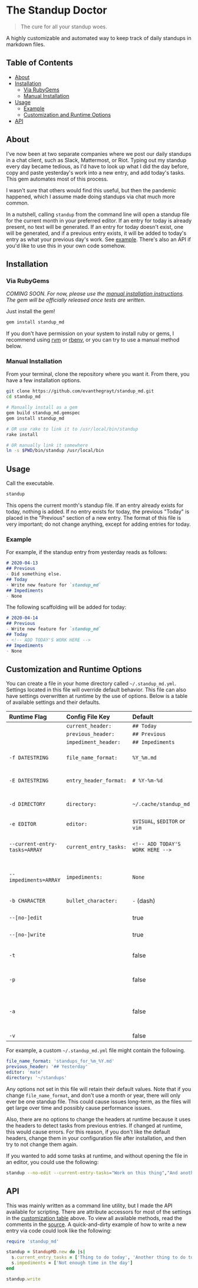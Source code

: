 # The Standup Doctor
> The cure for all your standup woes.

A highly customizable and automated way to keep track of daily standups in
markdown files.

## Table of Contents
- [About](#about)
- [Installation](#Installation)
  - [Via RubyGems](#via-rubygems)
  - [Manual Installation](#manual-installation)
- [Usage](#usage)
  - [Example](#example)
  - [Customization and Runtime Options](#customization-and-runtime-options)
- [API](#api)

## About
I've now been at two separate companies where we post our daily standups in a
chat client, such as Slack, Mattermost, or Riot. Typing out my standup every day
became tedious, as I'd have to look up what I did the day before, copy and paste
yesterday's work into a new entry, and add today's tasks. This gem automates
most of this process.

I wasn't sure that others would find this useful, but then the pandemic
happened, which I assume made doing standups via chat much more common.

In a nutshell, calling `standup` from the command line will open a standup file
for the current month in your preferred editor. If an entry for today is already
present, no text will be generated. If an entry for today doesn't exist, one
will be generated, and if a previous entry exists, it will be added to today's
entry as what your previous day's work. See [example](#example). There's also an
API if you'd like to use this in your own code somehow.

## Installation
### Via RubyGems
*COMING SOON. For now, please use the [manual installation
instructions](#manual-installation). The gem will be officially released once
tests are written*.

Just install the gem!

```sh
gem install standup_md
```
If you don't have permission on your system to install ruby or gems, I recommend
using [rvm](https://rvm.io/) or
[rbenv](http://www.rubyinside.com/rbenv-a-simple-new-ruby-version-management-tool-5302.html),
or you can try to use a manual method below.


### Manual Installation
From your terminal, clone the repository where you want it. From there, you have
a few installation options.

```sh
git clone https://github.com/evanthegrayt/standup_md.git
cd standup_md

# Manually install as a gem
gem build standup_md.gemspec
gem install standup_md

# OR use rake to link it to /usr/local/bin/standup
rake install

# OR manually link it somewhere
ln -s $PWD/bin/standup /usr/local/bin
```

## Usage
Call the executable.

```sh
standup
```

This opens the current month's standup file. If an entry already exists for
today, nothing is added. If no entry exists for today, the previous "Today" is
placed in the "Previous" section of a new entry.  The format of this file is
very important; do not change anything, except for adding entries for today.

### Example
For example, if the standup entry from yesterday reads as follows:

```markdown
# 2020-04-13
## Previous
- Did something else.
## Today
- Write new feature for `standup_md`
## Impediments
- None
```

The following scaffolding will be added for today:
```markdown
# 2020-04-14
## Previous
- Write new feature for `standup_md`
## Today
- <!-- ADD TODAY'S WORK HERE -->
## Impediments
- None
```

## Customization and Runtime Options
You can create a file in your home directory called `~/.standup_md.yml`.
Settings located in this file will override default behavior. This file can also
have settings overwritten at runtime by the use of options. Below is a table of
available settings and their defaults.

|Runtime Flag|Config File Key|Default|Notes|
|:----|:------|:------|:------|
||`current_header:`|`## Today`||
||`previous_header:`|`## Previous`||
||`impediment_header:`|`## Impediments`||
|`-f DATESTRING`|`file_name_format:`|`%Y_%m.md`|String will be formatted by `strftime`|
|`-E DATESTRING`|`entry_header_format:`|`# %Y-%m-%d`|String will be formatted by `strftime`|
|`-d DIRECTORY`|`directory:`|`~/.cache/standup_md`|Directory wil be created if it doesn't exist|
|`-e EDITOR`|`editor:`|`$VISUAL`, `$EDITOR` or `vim`|In that order|
|`--current-entry-tasks=ARRAY`|`current_entry_tasks:`|`<!-- ADD TODAY'S WORK HERE -->`|Each entry will automatically be prefixed with `bullet_character`|
|`--impediments=ARRAY`|`impediments:`|`None`|Each entry will automatically be prefixed with `bullet_character`|
|`-b CHARACTER`|`bullet_character:`|`-` (dash)|Must be `-` (dash) or `*` (asterisk)|
|`--[no-]edit`||true|Open the file in an editor|
|`--[no-]write`||true|Write today's entry to the file|
|`-t`||false|Output today's entry to the command line|
|`-p`||false|Output previous entry to the command line|
|`-a`||false|Output all previous entries (limit one month) to the command line|
|`-v`||false|Verbose output|

For example, a custom `~/.standup_md.yml` file might contain the following.

```yaml
file_name_format: 'standups_for_%m_%Y.md'
previous_header: '## Yesterday'
editor: 'mate'
directory: '~/standups'
```

Any options not set in this file will retain their default values. Note that if
you change `file_name_format`, and don't use a month or year, there will only
ever be one standup file. This could cause issues long-term, as the files will
get large over time and possibly cause performance issues.

Also, there are no options to change the headers at runtime because it uses the
headers to detect tasks from previous entries. If changed at runtime, this would
cause errors. For this reason, if you don't like the default headers, change
them in your configuration file after installation, and then try to not change
them again.

If you wanted to add some tasks at runtime, and without opening the file in an
editor, you could use the following:

```bash
standup --no-edit --current-entry-tasks="Work on this thing","And another thing!"
```

## API
This was mainly written as a command line utility, but I made the API available
for scripting. There are attribute accessors for most of the settings in the
[customization table](#customization-and-runtime-options) above. To view all
available methods, read the comments in the [source](lib/standup_md.rb). A
quick-and-dirty example of how to write a new entry via code could look like the
following:

```ruby
require 'standup_md'

standup = StandupMD.new do |s|
  s.current_entry_tasks = ['Thing to do today', 'Another thing to do today']
  s.impediments = ['Not enough time in the day']
end

standup.write
```
